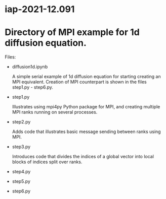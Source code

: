 # iap-2021-12.091

# Directory of MPI example for 1d diffusion equation.

Files: 

 - diffusion1d.ipynb
 
    A simple serial example of 1d diffusion equation for starting creating an
    MPI equivalent. Creation of MPI counterpart is shown in the files step1.py - 
    step6.py.
 
 - step1.py
 
    Illustrates using mpi4py Python package for MPI, and creating multiple
    MPI ranks running on several processes.
 
 - step2.py
 
    Adds code that illustrates basic message sending between ranks using
    MPI. 


 - step3.py
 
    Introduces code that divides the indices of a global vector into
    local blocks of indices split over ranks.
 
 - step4.py
 
 - step5.py
 
 - step6.py

